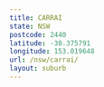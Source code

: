 ```yaml
---
title: CARRAI
state: NSW
postcode: 2440
latitude: -30.375791
longitude: 153.019648
url: /nsw/carrai/
layout: suburb
---
```

